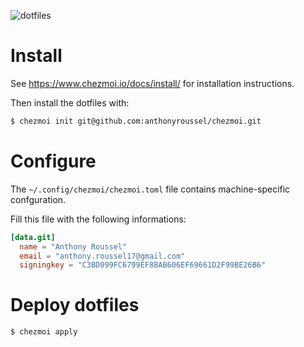 ![dotfiles](https://socialify.git.ci/anthonyroussel/dotfiles/image?description=1&forks=1&issues=1&language=1&name=1&owner=1&pulls=1&stargazers=1&theme=Dark)

# Install

See https://www.chezmoi.io/docs/install/ for installation instructions.

Then install the dotfiles with:

```bash
$ chezmoi init git@github.com:anthonyroussel/chezmoi.git
```

# Configure

The `~/.config/chezmoi/chezmoi.toml` file contains machine-specific confguration.

Fill this file with the following informations:

```toml
[data.git]
  name = "Anthony Roussel"
  email = "anthony.roussel17@gmail.com"
  signingkey = "C3BD099FC6799EF8BAB606EF69661D2F99BE26B6"
```

# Deploy dotfiles

```bash
$ chezmoi apply
```
